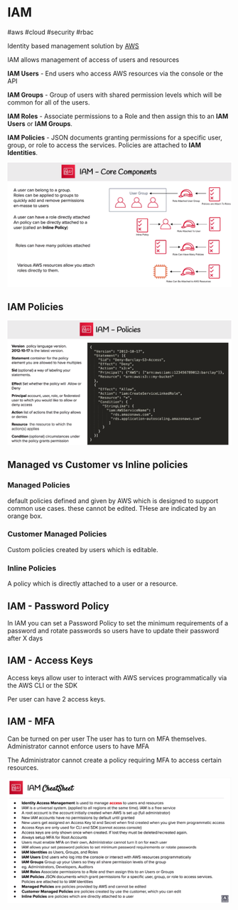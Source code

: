 # IAM
#aws #cloud #security #rbac

Identity based management solution by [AWS](Cloud%20Computing/AWS/AWS.md)

IAM allows management of access of users and resources


**IAM Users** - End users who access AWS resources via the console or the API

**IAM Groups** - Group of users with shared permission levels which will be common for all of the users.

**IAM Roles** - Associate permissions to a Role and then assign this to an **IAM Users** or **IAM Groups**.

**IAM Policies** - JSON documents granting permissions for a specific user, group, or role to access the services. Policies are attached to **IAM Identities**.

![Pasted image 20220715093815](Cloud%20Computing/AWS/Security%20&%20Identity/Pasted%20image%2020220715093815.png)


## IAM Policies
![Pasted image 20220715094058](Cloud%20Computing/AWS/Security%20&%20Identity/Pasted%20image%2020220715094058.png)

## Managed vs Customer vs Inline policies

### Managed Policies 
default policies defined and given by AWS which is designed to support common use cases.
these cannot be edited.
THese are indicated by an orange box.

### Customer Managed Policies
Custom policies created by users which is editable.

### Inline Policies
A policy which is directly attached to a user or a resource.




## IAM - Password Policy

In IAM you can set a Password Policy to set the minimum requirements of a password and rotate passwords so users have to update their password after X days


## IAM - Access Keys

Access keys allow user to interact with AWS services programmatically via the AWS CLI or the SDK

Per user can have 2 access keys.

## IAM - MFA

Can be turned on per user
The user has to turn on MFA themselves.
Administrator cannot enforce users to have MFA

The Administrator cannot create a policy requiring MFA to access certain resources.

![Pasted image 20220719151854](Cloud%20Computing/AWS/Security%20&%20Identity/Pasted%20image%2020220719151854.png)